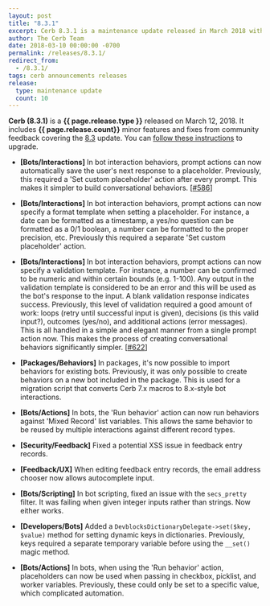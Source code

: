 ```yaml
---
layout: post
title: "8.3.1"
excerpt: Cerb 8.3.1 is a maintenance update released in March 2018 with 10 minor features and fixes from community feedback.
author: The Cerb Team
date: 2018-03-10 00:00:00 -0700
permalink: /releases/8.3.1/
redirect_from:
  - /8.3.1/
tags: cerb announcements releases
release:
  type: maintenance update
  count: 10
---
```


**Cerb (8.3.1)** is a **{{ page.release.type }}** released on March 12, 2018. It includes **{{ page.release.count}}** minor features and fixes from community feedback covering the [8.3](/releases/8.3/) update.  You can [follow these instructions](/docs/upgrading/) to upgrade.

* **[Bots/Interactions]** In bot interaction behaviors, prompt actions can now automatically save the user's next response to a placeholder. Previously, this required a 'Set custom placeholder' action after every prompt. This makes it simpler to build conversational behaviors. [[#586](https://github.com/jstanden/cerb/issues/586)]

* **[Bots/Interactions]** In bot interaction behaviors, prompt actions can now specify a format template when setting a placeholder. For instance, a date can be formatted as a timestamp, a yes/no question can be formatted as a 0/1 boolean, a number can be formatted to the proper precision, etc. Previously this required a separate 'Set custom placeholder' action.

* **[Bots/Interactions]** In bot interaction behaviors, prompt actions can now specify a validation template. For instance, a number can be confirmed to be numeric and within certain bounds (e.g. 1-100). Any output in the validation template is considered to be an error and this will be used as the bot's response to the input. A blank validation response indicates success. Previously, this level of validation required a good amount of work: loops (retry until successful input is given), decisions (is this valid input?), outcomes (yes/no), and additional actions (error messages). This is all handled in a simple and elegant manner from a single prompt action now. This makes the process of creating conversational behaviors significantly simpler. [[#622](https://github.com/jstanden/cerb/issues/622)]

* **[Packages/Behaviors]** In packages, it's now possible to import behaviors for existing bots. Previously, it was only possible to create behaviors on a new bot included in the package. This is used for a migration script that converts Cerb 7.x macros to 8.x-style bot interactions.

* **[Bots/Actions]** In bots, the 'Run behavior' action can now run behaviors against 'Mixed Record' list variables. This allows the same behavior to be reused by multiple interactions against different record types.

* **[Security/Feedback]** Fixed a potential XSS issue in feedback entry records.

* **[Feedback/UX]** When editing feedback entry records, the email address chooser now allows autocomplete input.

* **[Bots/Scripting]** In bot scripting, fixed an issue with the `secs_pretty` filter. It was failing when given integer inputs rather than strings. Now either works.

* **[Developers/Bots]** Added a `DevblocksDictionaryDelegate->set($key, $value)` method for setting dynamic keys in dictionaries. Previously, keys required a separate temporary variable before using the `__set()` magic method.

* **[Bots/Actions]** In bots, when using the 'Run behavior' action, placeholders can now be used when passing in checkbox, picklist, and worker variables. Previously, these could only be set to a specific value, which complicated automation. 

